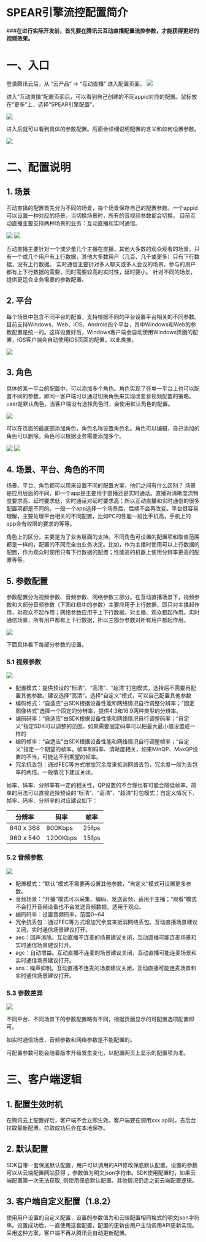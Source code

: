 # SPEAR引擎流控配置简介
###**在进行实际开发前，首先要在腾讯云互动直播配置流控参数，才能获得更好的视频效果。**

# 一、入口
登录腾讯云后，从 “云产品” -> “互动直播” 进入配置页面。
![](SPEARConfig_pics/image001.png)

进入“互动直播”配置页面后，可以看到自己创建的不同appid对应的配置。鼠标放在“更多”上，选择“SPEAR引擎配置”。

![](SPEARConfig_pics/image002.png)

进入后就可以看到具体的参数配置。后面会详细说明配置的含义和如何设置参数。

![](SPEARConfig_pics/image004.png)

# 二、配置说明
## 1. 场景
互动直播的配置首先分为不同的场景，每个场景保存自己的配置参数。一个appid可以设置一种对应的场景，当切换场景时，所有的音视频参数都会切换。
目前互动直播主要支持两种场景的业务：互动直播和实时通信。

![](SPEARConfig_pics/image006.png)
![](SPEARConfig_pics/image007.png)

互动直播主要针对一个或少量几个主播在直播，其他大多数的观众观看的场景。只有一个或几个用户有上行数据，其他大多数用户（几百、几千或更多）只有下行数据，没有上行数据。
实时通信主要针对多人聊天或多人会议的场景。参与的用户都有上下行数据的需要，同时需要较高的实时性，延时要小。
针对不同的场景，提供更适合业务需要的参数配置。

## 2. 平台
每个场景中包含不同平台的配置，支持根据不同的平台设置平台相关的不同参数。目前支持Windows、Web、iOS、Android四个平台，其中Windows和Web的参数配置是统一的。这样设置好后，Windows客户端会自动使用Windows页面的配置，iOS客户端会自动使用iOS页面的配置，以此类推。

![](SPEARConfig_pics/image008.png)

## 3. 角色
具体的某一平台的配置中，可以添加多个角色。角色实现了在单一平台上也可以配置不同的参数，即同一客户端可以通过切换角色来实现改变音视频配置的策略。
user是默认角色，当客户端没有选择角色时，会使用默认角色的配置。

![](SPEARConfig_pics/image010.png)

可以在页面的最底部添加角色，角色名称设置角色名。角色可以编辑，自己添加的角色可以删除。角色可以根据业务需要添加多个。

![](SPEARConfig_pics/image012.png)
![](SPEARConfig_pics/image014.png)


## 4. 场景、平台、角色的不同
场景、平台、角色都可以用来设置不同的配置方案，他们之间有什么区别？
场景是应用层面的不同，即一个app是主要用于直播还是实时通话。直播对清晰度流畅度要求高、延时要求低，实时通话对延时要求高；所以互动直播和实时通信的很多配置项都是不同的。一般一个app选择一个场景后，后续不会再改变。平台很容易理解，主要处理平台相关的不同配置，比如PC的性能一般比手机高，手机上的app会有权限的要求的等等。

角色上的区分，主要是为了业务层面的支持。不同角色可设置的配置项和取值范围都是一样的，配置的不同完全由业务决定。比如，作为主播时使用可以上行数据的配置，作为观众时使用只有下行数据的配置；性能高的机器上使用分辨率更高的配置等等。


## 5. 参数配置
参数配置分为视频参数、音频参数、网络参数三部分。在互动直播场景下，视频参数和大部分音频参数（下图红框中的参数）主要应用于上行数据，即只对主播起作用，对观众不起作用；网络参数应用于上下行数据，对主播、观众都起作用。实时通信场景，所有用户都有上下行数据，所以三部分参数对所有用户都起作用。

![](SPEARConfig_pics/image016.png)

下面具体看下每部分参数的设置。
### 5.1 视频参数

![](SPEARConfig_pics/image018.png)


* 配置模式：提供预设的“标清”、“高清”、“超清”打包模式，选择后不需要再配置其他参数。建议选择“高清”。选择“自定义”模式，可以自己配置其他参数
* 编码格式：“自适应”由SDK根据设备性能和网络情况自行调整分辨率；“固定图像格式”选择一个固定的分辨率，提供4:3和16:9两种类型的分辨率。
* 编码码率：“自适应”由SDK根据设备性能和网络情况自行调整码率；“自定义”指定SDK可以调整的范围，如果需要固定码率可以把最大最小值设置成一样的
* 编码帧率：“自适应”由SDK根据设备性能和网络情况自行调整帧率；“自定义”指定一个期望的帧率。帧率和码率、清晰度相关，如果MinQP、MaxQP设置的不当，可能达不到期望的帧率。
* 冗余抗丢包：通过FEC等方式增加冗余度来抵消网络丢包，冗余度一般为丢包率的两倍。一般情况下建议关闭。

帧率、码率、分辨率有一定的相关性，QP设置的不合理也有可能会降低帧率。简单的用法可以直接选择预设的“标清”、“高清”、“超清”打包模式；自定义情况下，帧率、码率、分辨率的对应建议如下：

分辨率	| 码率	| 帧率
----	|----	|----
640 x 368 | 800Kbps | 25fps
960 x 540 | 1200Kbps | 15fps

### 5.2 音频参数

![](SPEARConfig_pics/image020.png)

* 配置模式：“默认”模式不需要再设置其他参数，“自定义”模式可设置更多参数。
* 音频场景：“开播”模式可以采集、编码、发送音频，适用于主播；“观看”模式不会打开音频设备也不会发送音频数据，适用于观众。
* 编码码率：设置音频码率，范围0~64
* 冗余抗丢包：通过FEC等方式增加冗余度来抵消网络丢包。互动直播场景建议关闭，实时通信场景建议打开。
* aec：回声消除。互动直播不连麦的场景建议关闭，互动直播可能连麦场景和实时通信场景建议打开。
* agc：自动增益。互动直播不连麦的场景建议关闭，互动直播可能连麦场景和实时通信场景建议打开。
* ans：噪声抑制。互动直播不连麦的场景建议关闭，互动直播可能连麦场景和实时通信场景建议打开。

### 5.3 参数差异

![](SPEARConfig_pics/image024.png)

不同平台、不同场景下的参数配置略有不同，根据页面显示的可配置选项配置即可。

如实时通信场景，音频参数和网络参数是不能配置的。

可配置参数可能会随着版本升级发生变化，以配置网页上显示的配置项为准。

# 三、客户端逻辑
## 1. 配置生效时机
在腾讯云上配置好后，客户端不会立即生效。客户端要在调用xxx api时，去后台拉取最新配置。拉取成功后会在本地保存。

## 2. 默认配置
SDK自带一套保底默认配置，用户可以调用的API修改保底默认配置，设置的参数可以从云端配置网站获得 ，参数值为明文json字符串。SDK使用配置时，如果云端配置第一次无法获取, 则使用保底默认配置。其他情况仍走之前云端配置逻辑。

## 3. 客户端自定义配置（1.8.2）
使用用户设置的自定义配置，设置的参数值为和云端配置相同格式的明文json字符串。设置成功后，一直使用这套配置，配置的更新由用户主动调用API更新实现。采用这种方案，客户端不再从腾讯云自动更新配置。



